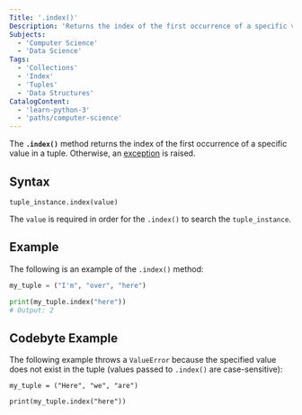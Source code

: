```yaml
---
Title: '.index()'
Description: 'Returns the index of the first occurrence of a specific value in a tuple.'
Subjects:
  - 'Computer Science'
  - 'Data Science'
Tags:
  - 'Collections'
  - 'Index'
  - 'Tuples'
  - 'Data Structures'
CatalogContent:
  - 'learn-python-3'
  - 'paths/computer-science'
---
```


The **`.index()`** method returns the index of the first occurrence of a specific value in a tuple. Otherwise, an [exception](https://www.codecademy.com/resources/docs/python/errors) is raised.

## Syntax

```pseudo
tuple_instance.index(value)
```

The `value` is required in order for the `.index()` to search the `tuple_instance`.

## Example

The following is an example of the `.index()` method:

```py
my_tuple = ("I'm", "over", "here")

print(my_tuple.index("here"))
# Output: 2
```

## Codebyte Example

The following example throws a `ValueError` because the specified value does not exist in the tuple (values passed to `.index()` are case-sensitive):

```codebyte/python
my_tuple = ("Here", "we", "are")

print(my_tuple.index("here"))
```
